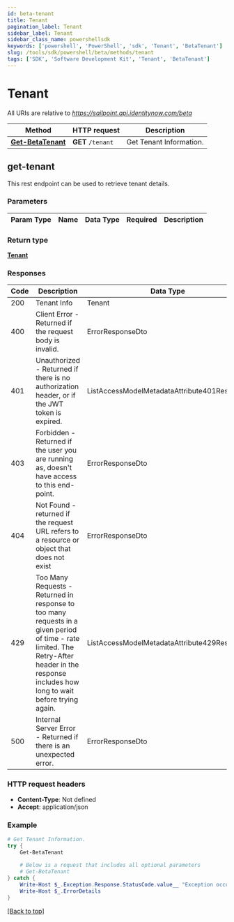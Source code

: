 ```yaml
---
id: beta-tenant
title: Tenant
pagination_label: Tenant
sidebar_label: Tenant
sidebar_class_name: powershellsdk
keywords: ['powershell', 'PowerShell', 'sdk', 'Tenant', 'BetaTenant'] 
slug: /tools/sdk/powershell/beta/methods/tenant
tags: ['SDK', 'Software Development Kit', 'Tenant', 'BetaTenant']
---
```



# Tenant

All URIs are relative to *https://sailpoint.api.identitynow.com/beta*

Method | HTTP request | Description
------------- | ------------- | -------------
[**Get-BetaTenant**](#get-tenant) | **GET** `/tenant` | Get Tenant Information.


## get-tenant

This rest endpoint can be used to retrieve tenant details.

### Parameters 
Param Type | Name | Data Type | Required  | Description
------------- | ------------- | ------------- | ------------- | ------------- 

### Return type

[**Tenant**](../models/tenant)

### Responses
Code | Description  | Data Type
------------- | ------------- | -------------
200 | Tenant Info | Tenant
400 | Client Error - Returned if the request body is invalid. | ErrorResponseDto
401 | Unauthorized - Returned if there is no authorization header, or if the JWT token is expired. | ListAccessModelMetadataAttribute401Response
403 | Forbidden - Returned if the user you are running as, doesn&#39;t have access to this end-point. | ErrorResponseDto
404 | Not Found - returned if the request URL refers to a resource or object that does not exist | ErrorResponseDto
429 | Too Many Requests - Returned in response to too many requests in a given period of time - rate limited. The Retry-After header in the response includes how long to wait before trying again. | ListAccessModelMetadataAttribute429Response
500 | Internal Server Error - Returned if there is an unexpected error. | ErrorResponseDto

### HTTP request headers

- **Content-Type**: Not defined
- **Accept**: application/json

### Example
```powershell
# Get Tenant Information.
try {
    Get-BetaTenant
    
    # Below is a request that includes all optional parameters
    # Get-BetaTenant  
} catch {
    Write-Host $_.Exception.Response.StatusCode.value__ "Exception occurred when calling Get-BetaTenant"
    Write-Host $_.ErrorDetails
}
```

[[Back to top]](#) 


